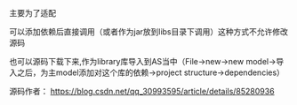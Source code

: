 主要为了适配

可以添加依赖后直接调用（或者作为jar放到libs目录下调用）这种方式不允许修改源码

也可以源码下载下来,作为library库导入到AS当中（File->new->new model->导入之后，为主model添加对这个库的依赖->project structure->dependencies）


源码作者：
https://blog.csdn.net/qq_30993595/article/details/85280936
